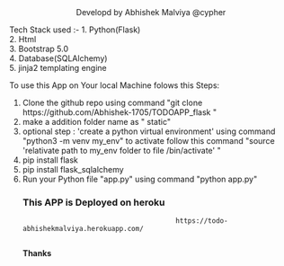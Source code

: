 <div align="center">Developd by Abhishek Malviya @cypher</div>


Tech Stack used :-
                1. Python(Flask)<br>
                2. Html<br>
                3. Bootstrap 5.0<br>
                4. Database(SQLAlchemy)<br>
                5. jinja2 templating engine<br>



To use this App on Your local Machine folows this Steps:
<ol>
  <li> Clone the github repo using command "git clone https://github.com/Abhishek-1705/TODOAPP_flask "</li>
 <li>  make a addition folder name as " static"</li>
   <li>   optional step : 'create a python virtual environment' using command "python3 -m venv my_env" to activate follow this command 
                                                                                                  "source 'relativate path to my_env folder to file /bin/activate' "</li>
  <li>     pip install flask</li>
 <li>     pip install flask_sqlalchemy</li>
  <li>  Run your Python file "app.py" using command "python app.py"</li>
     
  <h3>This APP is Deployed on heroku</h4>
     
                                          https://todo-abhishekmalviya.herokuapp.com/ 
      

                                                                          
  <img href="https://github.com/Abhishek-1705/TODOAPP_flask/blob/main/todo1.png">
  
  
  
  **Thanks**
     
     
     
     
